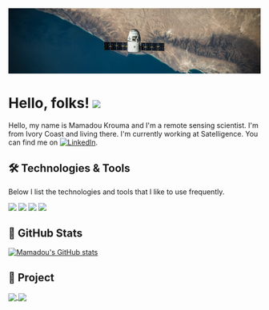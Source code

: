 <!-- ### Hi there 👋 -->
<img src="https://raw.githubusercontent.com/MKrouma/MKrouma/master/spacex2.jpeg" width="900px">

# Hello, folks! <img src="https://raw.githubusercontent.com/MartinHeinz/MartinHeinz/master/wave.gif" width="30px">
Hello, my name is Mamadou Krouma and I'm a remote sensing scientist. I'm from Ivory Coast and living there. I'm currently working at Satelligence. You can find me on [![LinkedIn][2.2]][2].

<!-- Icons -->
[2.2]: https://raw.githubusercontent.com/MartinHeinz/MartinHeinz/master/linkedin-3-16.png (LinkedIn icon without padding)
<!-- Links to your social media accounts -->
[2]: https://www.linkedin.com/in/mamadoukrouma


## 🛠 Technologies & Tools
Below I list the technologies and tools that I like to use frequently.

<!-- OS -->
![](https://img.shields.io/badge/OS-Mac,Linux,Windows-informational?style=flat&logo=OS&logoColor=white&color=2bbc8a)
![](https://img.shields.io/badge/Geospatial-GDAL,Geopandas,Rasterio,Xarray-informational?style=flat&logo=OS&logoColor=white&color=2bbc8a)
![](https://img.shields.io/badge/ML-Sklearn,MLFlow,Flask,Heroku-informational?style=flat&logo=OS&logoColor=white&color=2bbc8a)
![](https://img.shields.io/badge/BestPratices-VersionControl,DataVC,CI,UnitTest,VirtualEnv-informational?style=flat&logo=OS&logoColor=white&color=2bbc8a)


## 🌱 GitHub Stats
[![Mamadou's GitHub stats](https://github-readme-stats.vercel.app/api?username=MKrouma&hide_border=true)](https://github.com/Mkrouma/github-readme-stats)


## 🔭 Project 
<a href="https://github.com/MKrouma/CHAR01-OH">
  <img align="center" src="https://github-readme-stats.vercel.app/api/pin/?username=MKrouma&repo=CHAR01-OH" />
</a>
<a href="https://github.com/MKrouma/Jedha_ML_PROD">
  <img align="center" src="https://github-readme-stats.vercel.app/api/pin/?username=MKrouma&repo=Jedha_ML_PROD" />
</a>


<!-- ![Mamadou's GitHub stats](https://github-readme-stats.vercel.app/api?username=MKrouma&hide=contribs,prs) -->


<!-- 
<img align="center" src="https://github-readme-stats.vercel.app/api/top-langs/?username=Mkrouma&hide=Python&theme=onedark" />

<a href="https://github.com/MKrouma/MKrouma">
  <img align="center" src="https://github-readme-stats.vercel.app/api/top-langs/?username=MKrouma&hide=Python&title_color=ffffff&text_color=c9cacc&icon_color=2bbc8a&bg_color=1d1f21&langs_count=1" />
</a> -->

<!--
**MKrouma/MKrouma** is a ✨ _special_ ✨ repository because its `README.md` (this file) appears on your GitHub profile.

Here are some ideas to get you started:

- 🔭 I’m currently working on ...
- 🌱 I’m currently learning ...
- 👯 I’m looking to collaborate on ...
- 🤔 I’m looking for help with ...
- 💬 Ask me about ...
- 📫 How to reach me: ...
- 😄 Pronouns: ...
- ⚡ Fun fact: ...
-->
